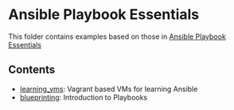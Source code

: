 # Ansible Playbook Essentials
This folder contains examples based on those in [Ansible Playbook Essentials](https://www.packtpub.com/networking-and-servers/ansible-playbook-essentials)

## Contents
* [learning_vms](./learning_vms): Vagrant based VMs for learning Ansible
* [blueprinting](./blueprinting): Introduction to Playbooks
